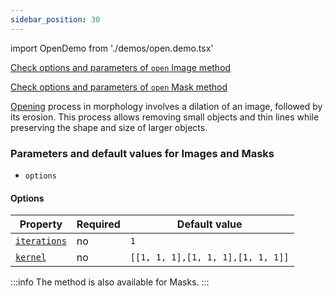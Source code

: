 ```yaml
---
sidebar_position: 30
---
```


import OpenDemo from './demos/open.demo.tsx'

[Check options and parameters of `open` Image method](https://image-js.github.io/image-js-typescript/classes/Image.html#open 'github.io link')

[Check options and parameters of `open` Mask method](https://image-js.github.io/image-js-typescript/classes/Mask.html#open 'github.io link')

[Opening](<https://en.wikipedia.org/wiki/Opening_(morphology)#:~:text=In%20mathematical%20morphology%2C%20opening%20is,blue%20square%20with%20round%20corners.&text=denote%20erosion%20and%20dilation%2C%20respectively>) process in morphology involves a dilation of an image, followed by its erosion.
This process allows removing small objects and thin lines while preserving the shape and size of larger objects.

<OpenDemo />

### Parameters and default values for Images and Masks

- `options`

#### Options

| Property                                                                                              | Required | Default value                     |
| ----------------------------------------------------------------------------------------------------- | -------- | --------------------------------- |
| [`iterations`](https://image-js.github.io/image-js-typescript/interfaces/OpenOptions.html#iterations) | no       | `1`                               |
| [`kernel`](https://image-js.github.io/image-js-typescript/interfaces/OpenOptions.html#kernel)         | no       | `[[1, 1, 1],[1, 1, 1],[1, 1, 1]]` |

:::info
The method is also available for Masks.
:::

